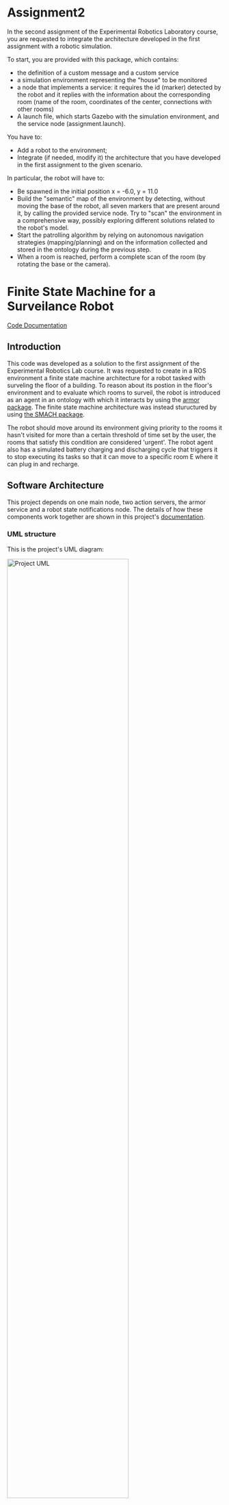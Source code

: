 # Assignment2

In the second assignment of the Experimental Robotics Laboratory course, you are requested to integrate the architecture developed in the first assignment with a robotic simulation.

To start, you are provided with this package, which contains:
- the definition of a custom message and a custom service
- a simulation environment representing the "house" to be monitored
- a node that implements a service: it requires the id (marker) detected by the robot and it replies with the information about the corresponding room (name of the room, coordinates of the center, connections with other rooms)
- A launch file, which starts Gazebo with the simulation environment, and the service node (assignment.launch).

You have to:
- Add a robot to the environment;
- Integrate (if needed, modify it) the architecture that you have developed in the first assignment to the given scenario.

In particular, the robot will have to:
- Be spawned in the initial position x = -6.0, y = 11.0
- Build the "semantic" map of the environment by detecting, without moving the base of the robot, all seven markers that are present around it, by calling the provided service node. Try to "scan" the environment in a comprehensive way, possibly exploring different solutions related to the robot's model. 
- Start the patrolling algorithm by relying on autonomous navigation strategies (mapping/planning) and on the information collected and stored in the ontology during the previous step.
- When a room is reached, perform a complete scan of the room (by rotating the base or the camera).



# Finite State Machine for a Surveilance Robot
[Code Documentation](https://salvo-dippolito.github.io/assignment2/)
## Introduction
This code was developed as a solution to the first assignment of the Experimental Robotics Lab course. It was requested to create in a ROS environment a finite state machine architecture for a robot tasked with surveling the floor of a building. To reason about its postion in the floor's environment and to evaluate which rooms to surveil, the robot is introduced as an agent in an ontology with which it interacts by using the [armor package](https://github.com/EmaroLab/armor). The finite state machine architecture was instead stuructured by using [the SMACH package](http://wiki.ros.org/smach).

The robot should move around its environment giving priority to the rooms it hasn't visited for more than a certain threshold of time set by the user, the rooms that satisfy this condition are considered 'urgent'. The robot agent also has a simulated battery charging and discharging cycle that triggers it to stop executing its tasks so that it can move to a specific room E where it can plug in and recharge.

## Software Architecture
This project depends on one main node, two action servers, the armor service and a robot state notifications node. The details of how these components work together are shown in this project's [documentation](https://salvo-dippolito.github.io/assignment2/).

### UML structure

This is the project's UML diagram:

<img
    src="/images/UML.jpg"
    title="Project UML"
    width="75%" height="75%">
    
The state machine node subscribes to the robot state node through the use of an interface class called AgentState. Through an instance of this class the state machine node is also set up as a client to the two action servers /choose_move_action_server and /execute_move_action_server. All nodes except the robot_state node are set up as clients to the armor service, although the state machine node gets set up through the use of a class called HandleOntology.

### State Machine Structure

<img
    src="/images/statemachine.jpg"
    title="Project State Machine"
    width="75%" height="75%">

There is an initial state called Load Map which only gets accessed at the start of the simulation. In that state the floor ontology is created by following user specifications and the agent is placed in its charging room 'E'. The robot then enters its main routine which has been subdivided in three main actions and consequently three different states: choosing where to go (Choose Move), getting there (Execute Move), and finally surveiling the place for a while (Surveil Room). If at any moment during the execution of each of these states the robot state node where to notify that the battery level was too low then the state machine would transition immediately into its charging state (Charging). 

As shown in the documentation, the charging state is actually comprised of a two-phased task: moving back to the charging station and then waiting for the battery to charge. In this state the /execute_move_action_server is called with the chosen location preset as room 'E'.

In this next gif it's possible to see what is shown to the user when the Surveil Room state is interrupted by the Charging state: 
![](https://github.com/Salvo-Dippolito/assignment2/blob/main/images/interrupt_surveil.gif)


Here is instead shown an example of user interaction in the initial state Load Map:
![](https://github.com/Salvo-Dippolito/assignment2/blob/main/images/load_map.gif)

Side note: in the code and its documentation the verb 'surveil' has often been wrongfully substituted with the verb 'survey'.

## Installation and Running Procedure

### Installation 

These are the steps to follow to get this simulation to run on your machine:
1. Clone this repository inside your workspace (make sure it has been sourced in your .bashrc).
2. Install the [ARMOR](https://github.com/EmaroLab/armor/issues/7) and [Smach-ROS](http://wiki.ros.org/smach/Tutorials/Getting%20Started) packages.
  User note: To interact with ARMOR a slightly modified version of the [armor_api](https://github.com/EmaroLab/armor_py_api) has been used with almost no modifications. To simplify the installation process, all the relevant scripts, along with the functions created ad hoc for this application (namely: disjoin_all_inds and check_if_ind_b2_class) are present in this repository in the [armor_api](https://github.com/Salvo-Dippolito/assignment2/tree/main/scripts/armor_api) sub-folder.
3. Run `chmod +x <file_name>` for each pyhton file inside the scripts and armor_api folders.
4. Run `catkin_make` from the root of your workspace.
5. In order to correctly view this project's user interface you'll also need to install the `simple_colors` package by copying the following line on your terminal:

```
pip3 install simple-colors
```

### Running the Code

After completing the installation procedures you can run the simulation by launching:

```
roslaunch assignment2 surveyor.launch
```

## Working Assumptions

This initial version of the robot surveilance project is meant to barely put together the initial building blocks of what will be the final project for this year's course. By this reasoning, most of the software solutions applied here are just integrated as a proof of concept. The Choose Move state for example follows a particularly simple policy where it only has to reason over the rooms immediately reachable by the robot and doesn't have to plan ahead any movements through the ontology's connected locations. This implies that when the robot has to reach room 'E' from whichever room in the floor ontology, it doesn't have to build a logical plan to reach it but can just place the robot directly in 'E' without passing through any other room.

Also the Execute Move state uses a very simplified version of what the final version of the code will have to do. In fact, the distance it simulates to traverse is a random number between 0.5 and 4 meters, and the direction in which this distance is covered is completely ignored.
Moreover, as mentioned in the [documentation](https://salvo-dippolito.github.io/assignment2/), the layout of the floors that can be described by the ontology is stuctured so that all corridors connect to room 'E' and all subsequent corrdidors are always connected to each other. To better explain, if there are 5 corridors, corridor 3 will be connected to (aside from its rooms) room 'E', corridor 2 and corridor 4.
For more details on the use of individuals and rules used in the ontology, please refer to the [topological_map](https://github.com/buoncubi/topological_map) repository on which this project was based.

## System's Features

As mentioned, the system allows the user to specify how many corridors are on the floor that the robot has to surveil and how many rooms are connected to each of these corridors. The user can also define after how many seconds since the last visit should a room be visited again by the robot. Being able to control this 'urgencyThreshold' allows the robot to visit a larger number of rooms instead of repeatedly visiting the same few rooms that keep turning 'urgent' as soon as the robot has moved away from them.  
It is also possible, by changing in [this script](https://github.com/Salvo-Dippolito/assignment2/blob/main/scripts/robot_state.py) a boolean value from False to True, to switch the batttery state notifier in the robot_state node from a predictable charging and discharging cycle to a random one. This last feature has been added just as a testing tool to test the system's behaviour when confronted with random stimuli.

## System's Limitations

As mentioned in the Working Assumptions section, this current version of the system can't plan paths through a series of connected rooms but can only decide which of the reachable rooms should be visited on the basis of a very simple behaviour policy. Moreover, only the most basic functions of the robot have been modelled so the only real disturbance to the robot's normal behavioural routine is the battery's change of state from high to low, this limits the state machine's behaviour to a fairly predictable routine. 

## Future Improvements

Many aspects of this system can still be improved but were purposely left 'unresolved' so as to not over complicate the system, considering that it will soon undergo some major changes before reaching its final form. One of these things is the relation between the Charging state and the robot_state's battery status updater. In this version of the code, instead of waiting for a notification to be sent by the execute move action server to notify the battery state function when the robot has reached the charging station, the robot_state node just waits for a pre-set amount of time before initiating the robot's charging sequence. This works fine for now since the maximum distance that can be travelled by the robot during the execute move state is known, and in the worst case scenario there will just be a few seconds delay between when the robot reaches the station and when it actually starts charging.
The battery discharging cycle could also be linked to the distance travelled by the robot and not be an arbitrarily decreasing value as it is set for now. In general, many elements of this version of the code are just placeholders for some future modifications that eil instead consist of some actually functional code.

## Author's contacts

- Personal e-mail: salvo.dipp@gmail.com
- Institutional e-mail: s5324750@studenti.unige.it

